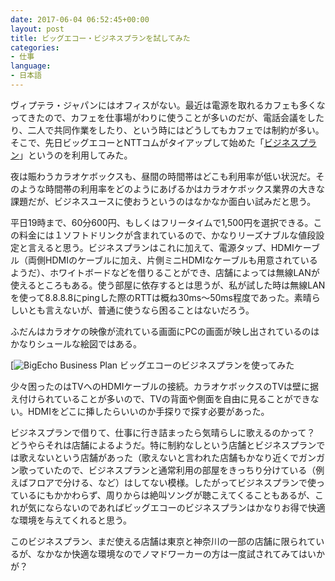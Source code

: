 ```yaml
---
date: 2017-06-04 06:52:45+00:00
layout: post
title: ビッグエコー・ビジネスプランを試してみた
categories:
- 仕事
language:
- 日本語
---
```


ヴィプテラ・ジャパンにはオフィスがない。最近は電源を取れるカフェも多くなってきたので、カフェを仕事場がわりに使うことが多いのだが、電話会議をしたり、二人で共同作業をしたり、という時にはどうしてもカフェでは制約が多い。そこで、先日ビッグエコーとNTTコムがタイアップして始めた「[ビジネスプラン](http://big-echo.jp/businessplan/)」というのを利用してみた。

夜は賑わうカラオケボックスも、昼間の時間帯はどこも利用率が低い状況だ。そのような時間帯の利用率をどのようにあげるかはカラオケボックス業界の大きな課題だが、ビジネスユースに使おうというのはなかなか面白い試みだと思う。

平日19時まで、60分600円、もしくはフリータイムで1,500円を選択できる。この料金には１ソフトドリンクが含まれているので、かなりリーズナブルな値段設定と言えると思う。ビジネスプランはこれに加えて、電源タップ、HDMIケーブル（両側HDMIのケーブルに加え、片側ミニHDMIなケーブルも用意されているようだ）、ホワイトボードなどを借りることができ、店舗によっては無線LANが使えるところもある。使う部屋に依存するとは思うが、私が試した時は無線LANを使って8.8.8.8にpingした際のRTTは概ね30ms〜50ms程度であった。素晴らしいとも言えないが、普通に使うなら困ることはないだろう。

ふだんはカラオケの映像が流れている画面にPCの画面が映し出されているのはかなりシュールな絵図ではある。

[![BigEcho Business Plan]({{site.baseurl}}/images/IMG_2130.jpg) ビッグエコーのビジネスプランを使ってみた

少々困ったのはTVへのHDMIケーブルの接続。カラオケボックスのTVは壁に据え付けられていることが多いので、TVの背面や側面を自由に見ることができない。HDMIをどこに挿したらいいのか手探りで探す必要があった。

ビジネスプランで借りて、仕事に行き詰まったら気晴らしに歌えるのかって？　どうやらそれは店舗によるようだ。特に制約なしという店舗とビジネスプランでは歌えないという店舗があった（歌えないと言われた店舗もかなり近くでガンガン歌っていたので、ビジネスプランと通常利用の部屋をきっちり分けている（例えばフロアで分ける、など）はしてない模様。したがってビジネスプランで使っているにもかかわらず、周りからは絶叫ソングが聴こえてくることもあるが、これが気にならないのであればビッグエコーのビジネスプランはかなりお得で快適な環境を与えてくれると思う。

このビジネスプラン、まだ使える店舗は東京と神奈川の一部の店舗に限られているが、なかなか快適な環境なのでノマドワーカーの方は一度試されてみてはいかが？
